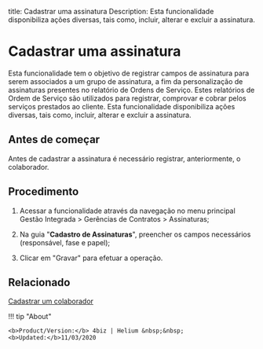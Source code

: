 title: Cadastrar uma assinatura
Description: Esta funcionalidade disponibiliza ações diversas, tais como, incluir, alterar e excluir a assinatura.
# Cadastrar uma assinatura

Esta funcionalidade tem o objetivo de registrar campos de assinatura para serem associados a um grupo de assinatura, a fim da personalização de assinaturas presentes no relatório de Ordens de Serviço. Estes relatórios de Ordem de Serviço são utilizados para registrar, comprovar e cobrar pelos serviços prestados ao cliente.
Esta funcionalidade disponibiliza ações diversas, tais como, incluir, alterar e excluir a assinatura.

Antes de começar
----------------

Antes de cadastrar a assinatura é necessário registrar, anteriormente, o
colaborador.

Procedimento 
-------------

1.  Acessar a funcionalidade através da navegação no menu principal Gestão
    Integrada \> Gerências de Contratos \> Assinaturas;

2.  Na guia "**Cadastro de Assinaturas**", preencher os campos necessários
    (responsável, fase e papel);

3.  Clicar em "Gravar" para efetuar a operação.

Relacionado
-----------

[Cadastrar um colaborador](/pt-br/4biz-helium/initial-settings/access-settings/user/register-employee.html)

<!-- <i class='fa fa-youtube-play  fa-2x' style='color:#97ce17;vertical-align: middle;'> </i> [Video Library](https://www.youtube.com/playlist?list=PLB5qK2uzf2RNUc7XoNAAOyo3Ex5fKM2db)'
-->
!!! tip "About"

    <b>Product/Version:</b> 4biz | Helium &nbsp;&nbsp;
    <b>Updated:</b>11/03/2020
